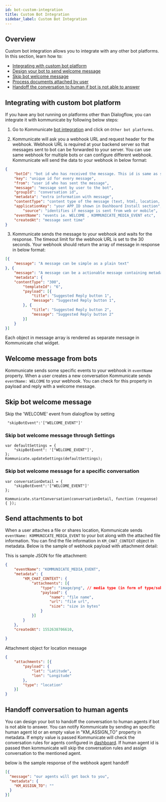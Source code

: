 ```yaml
---
id: bot-custom-integration
title: Custom Bot Integration
sidebar_label: Custom Bot Integration
---
```


## Overview
Custom bot integration allows you to integrate with any other bot platforms. 
In this section, learn how to:

* [Integrating with custom bot platform](custom-bot-integration#integrating-with-custom-bot-platform)
* [Design your bot to send welcome message](custom-bot-integration#welcome-message-from-bots)
* [Skip bot welcome message](custom-bot-integration#skip-bot-welcome-message)
* [Process documents attached by user](custom-bot-integration#send-attachments-to-bot)
* [Handoff the conversation to human if bot is not able to answer](custom-bot-integration#handoff-conversation-to-human-agents)

## Integrating with custom bot platform

If you have any bot running on platforms other than Dialogflow, you can integrate it with kommunicate by following below steps:
1. Go to Kommunicate [bot integration](https://dashboard.kommunicate.io/bot) and click on `Other bot platforms`.

2. Kommunicate will ask you a webhook URL and request header for the webhook. Webhook URL is required at your backend server so that messages sent to bot can be forwarded to your server. You can use same webhook for multiple bots or can configure different webhook. 
Kommunicate will send the data to your webhook in below format:

```json
{
	"botId": "bot id who has received the message. This id is same as shown in dashboard.",
	"key": "unique id for every message",
	"from": "user id who has sent the message",
	"message": "message sent by user to the bot",
	"groupId": "conversation id",
	"metadata": "extra information with message",
	"contentType": "content type of the message (text, html, location, etc)",
	"applicationKey": "your APP_ID shown in Dashboard Install section",
    	"source": "identifies if message is sent from web or mobile",
   	"eventName": "events ie. WELCOME , KOMMUNICATE_MEDIA_EVENT etc",
	"createdAt": "message sent time"
}
```
3.  Kommunicate sends the message to your webhook and waits for the response. The timeout limit for the webhook URL is set to the 30 seconds. Your webhook should return the array of message in response in below format:

```json
[{
	"message": "A message can be simple as a plain text" 
}, {
	"message": "A message can be a actionable message containing metadata",
	"metadata": {
    "contentType": "300",
        "templateId": "6",
        "payload": [{
            "title": "Suggested Reply button 1",
            "message": "Suggested Reply button 1",
        }, {
            "title": "Suggested Reply button 2",
            "message": "Suggested Reply button 2" 
        }]
	}
}]
```
Each object in message array is rendered as separate message in Kommunicate chat widget.

## Welcome message from bots

Kommunicate sends some specific events to your webhook in `eventName` property. When a user creates a new conversation Kommunicate sends `eventName: WELCOME` to your webhook. You can check for this property in payload and reply with a welcome message. 


## Skip bot welcome message

Skip the 'WELCOME' event from dialogflow by setting
```
 "skipBotEvent":'["WELCOME_EVENT"]'
```

### Skip bot welcome message through Settings

```
var defaultSettings = {
	"skipBotEvent": '["WELCOME_EVENT"]',
};
Kommunicate.updateSettings(defaultSettings);
```

### Skip bot welcome message for a specific conversation

```
var conversationDetail = {
	"skipBotEvent":'["WELCOME_EVENT"]'
};
		    
Kommunicate.startConversation(conversationDetail, function (response) { });      
```


## Send attachments to bot

When a user attaches a file or shares location, Kommunicate sends `eventName: KOMMUNICATE_MEDIA_EVENT` to your bot along with the attached file information. You can find the file information in `KM_CHAT_CONTEXT` object in metadata.
Below is the sample of webhook payload with attachment detail:

This is sample JSON for file attachment:
```json
{
    "eventName": "KOMMUNICATE_MEDIA_EVENT",
	"metadata": {
		"KM_CHAT_CONTEXT": {
			"attachments": [{
				"type": "image/png", // media type (in form of type/subtype) . Use the regex 'type/*' to get the generic type
				"payload": {
					"name": "file name",
					"url": "file url",
					"size": "size in bytes"
				}
			}]
		}
	},
	"createdAt": 1552638706610,
	
}
```

Attachment object for location message

```json
{
	"attachments": [{
		"payload": {
			"lat": "Latitude",
			"lon": "Longitude"
		},
		"type": "location"
	}]
}
```

## Handoff conversation to human agents

You can design your bot to handoff the conversation to human agents if bot is not able to answer. You can notify Kommunicate by sending an specific human agent Id or an empty value in "KM_ASSIGN_TO" property in metadata. If empty value is passed Kommunicate will check the conversation rules for agents configured in [dashboard](https://dashboard.kommunicate.io/settings/conversation-rules "conversation rules in dashboard"). 
If human agent id is passed then kommunicate will skip the conversation rules and assign conversation to the mentioned agent.

below is the sample response of the webhook agent handoff
```json
[{
  "message": "our agents will get back to you",
  "metadata": {
    "KM_ASSIGN_TO": "" 
  }
}]
```
